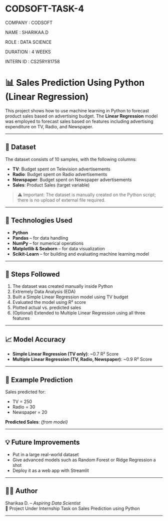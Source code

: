 # CODSOFT-TASK-4

COMPANY : CODSOFT

NAME : SHARIKAA.D

ROLE : DATA SCIENCE

DURATION : 4 WEEKS

INTERN ID : CS25RY81758

# 📊 Sales Prediction Using Python (Linear Regression)

This project shows how to use machine learning in Python to forecast product sales based on advertising budget. The **Linear Regression** model was employed to forecast sales based on features including advertising expenditure on TV, Radio, and Newspaper.

---

## 📁 Dataset

The dataset consists of 10 samples, with the following columns:

- **TV**: Budget spent on Television advertisements  
- **Radio**: Budget spent on Radio advertisements  
- **Newspaper**: Budget spent on Newspaper advertisements  
- **Sales**: Product Sales (target variable)

> ⚠️ Important: The dataset is manually created on the Python script; there is no upload of external file required.

---

## 📌 Technologies Used

- **Python**
- **Pandas** – for data handling  
- **NumPy** – for numerical operations  
- **Matplotlib & Seaborn** – for data visualization  
- **Scikit-Learn** – for building and evaluating machine learning model

---

## 🚀 Steps Followed

1. The dataset was created manually inside Python
2. Extremely Data Analysis (EDA)
3. Built a Simple Linear Regression model using TV budget
4. Evaluated the model using R² score
5. Plotted actual vs. predicted sales
6. (Optional) Extended to Multiple Linear Regression using all three features

---

## 📈 Model Accuracy

- **Simple Linear Regression (TV only)**: ~0.7 R² Score  
- **Multiple Linear Regression (TV, Radio, Newspaper)**: ~0.9 R² Score

---

## 🧪 Example Prediction

Sales predicted for:

- TV = 250  
- Radio = 30  
- Newspaper = 20  

**Predicted Sales**: *(from model)*

---

## 💡 Future Improvements

- Put in a large real-world dataset
- Give advanced models such as Random Forest or Ridge Regression a shot
- Deploy it as a web app with Streamlit

---

## 👩‍💻 Author

Sharikaa D. – *Aspiring Data Scientist*  
📌 Project Under Internship Task on Sales Prediction using Python

---
